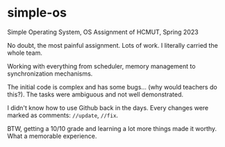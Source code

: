 # simple-os
Simple Operating System, OS Assignment of HCMUT, Spring 2023

No doubt, the most painful assignment. Lots of work. I literally carried the whole team. 

Working with everything from scheduler, memory management to synchronization mechanisms.

The initial code is complex and has some bugs... (why would teachers do this?). The tasks were ambiguous and not well demonstrated.

I didn't know how to use Github back in the days. Every changes were marked as comments: `//update`, `//fix`.

BTW, getting a 10/10 grade and learning a lot more things made it worthy. What a memorable experience.
